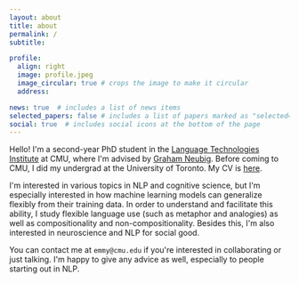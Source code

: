 ```yaml
---
layout: about
title: about
permalink: /
subtitle:

profile:
  align: right
  image: profile.jpeg
  image_circular: true # crops the image to make it circular
  address:

news: true  # includes a list of news items
selected_papers: false # includes a list of papers marked as "selected={true}"
social: true  # includes social icons at the bottom of the page
---
```


Hello! I'm a second-year PhD student in the [Language Technologies Institute](https://lti.cs.cmu.edu/) at CMU, where I'm advised by [Graham Neubig](http://www.phontron.com/). Before coming to CMU, I did my undergrad at the University of Toronto. My CV is [here](assets/pdf/CV_2022.pdf).

I'm interested in various topics in NLP and cognitive science, but I'm especially interested in how machine learning models can generalize flexibly from their training data. In order to understand and facilitate this ability, I study flexible language use (such as metaphor and analogies) as well as compositionality and non-compositionality. Besides this, I'm also interested in neuroscience and NLP for social good.

You can contact me at `emmy@cmu.edu` if you're interested in collaborating or just talking. I'm happy to give any advice as well, especially to people starting out in NLP.
